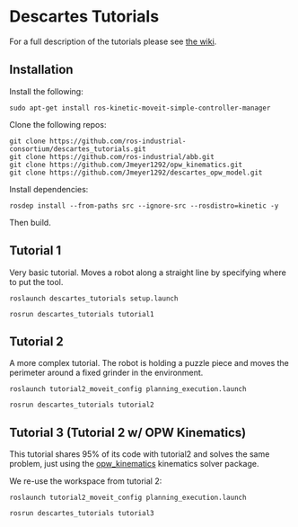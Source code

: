 # Descartes Tutorials

For a full description of the tutorials please see [the wiki](http://wiki.ros.org/descartes/Tutorials).

## Installation

Install the following:

```
sudo apt-get install ros-kinetic-moveit-simple-controller-manager
```

Clone the following repos:

```
git clone https://github.com/ros-industrial-consortium/descartes_tutorials.git
git clone https://github.com/ros-industrial/abb.git
git clone https://github.com/Jmeyer1292/opw_kinematics.git
git clone https://github.com/Jmeyer1292/descartes_opw_model.git
```

Install dependencies:

```
rosdep install --from-paths src --ignore-src --rosdistro=kinetic -y
```

Then build.

## Tutorial 1
Very basic tutorial. Moves a robot along a straight line by specifying where to
put the tool.
```
roslaunch descartes_tutorials setup.launch
```
```
rosrun descartes_tutorials tutorial1
```

## Tutorial 2
A more complex tutorial. The robot is holding a puzzle piece and moves the perimeter around a fixed grinder in the environment.
```
roslaunch tutorial2_moveit_config planning_execution.launch
```

```
rosrun descartes_tutorials tutorial2
```

## Tutorial 3 (Tutorial 2 w/ OPW Kinematics)
This tutorial shares 95% of its code with tutorial2 and solves the same problem, just using the
[opw_kinematics](https://github.com/Jmeyer1292/opw_kinematics) kinematics solver package.

We re-use the workspace from tutorial 2:
```
roslaunch tutorial2_moveit_config planning_execution.launch
```

```
rosrun descartes_tutorials tutorial3
```


